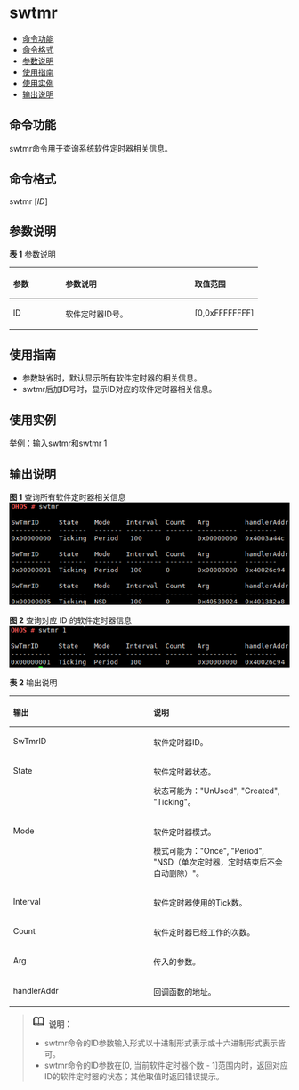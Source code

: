 # swtmr<a name="ZH-CN_TOPIC_0000001051611538"></a>

-   [命令功能](#section166171064814)
-   [命令格式](#section424011111682)
-   [参数说明](#section1268410459465)
-   [使用指南](#section169806213815)
-   [使用实例](#section16676026389)
-   [输出说明](#section1541991614710)

## 命令功能<a name="section166171064814"></a>

swtmr命令用于查询系统软件定时器相关信息。

## 命令格式<a name="section424011111682"></a>

swtmr \[_ID_\]

## 参数说明<a name="section1268410459465"></a>

**表 1**  参数说明

<a name="table517mcpsimp"></a>
<table><thead align="left"><tr id="row523mcpsimp"><th class="cellrowborder" valign="top" width="21%" id="mcps1.2.4.1.1"><p id="p525mcpsimp"><a name="p525mcpsimp"></a><a name="p525mcpsimp"></a>参数</p>
</th>
<th class="cellrowborder" valign="top" width="52%" id="mcps1.2.4.1.2"><p id="p527mcpsimp"><a name="p527mcpsimp"></a><a name="p527mcpsimp"></a>参数说明</p>
</th>
<th class="cellrowborder" valign="top" width="27%" id="mcps1.2.4.1.3"><p id="p529mcpsimp"><a name="p529mcpsimp"></a><a name="p529mcpsimp"></a>取值范围</p>
</th>
</tr>
</thead>
<tbody><tr id="row530mcpsimp"><td class="cellrowborder" valign="top" width="21%" headers="mcps1.2.4.1.1 "><p id="p532mcpsimp"><a name="p532mcpsimp"></a><a name="p532mcpsimp"></a>ID</p>
</td>
<td class="cellrowborder" valign="top" width="52%" headers="mcps1.2.4.1.2 "><p id="p534mcpsimp"><a name="p534mcpsimp"></a><a name="p534mcpsimp"></a>软件定时器ID号。</p>
</td>
<td class="cellrowborder" valign="top" width="27%" headers="mcps1.2.4.1.3 "><p id="p536mcpsimp"><a name="p536mcpsimp"></a><a name="p536mcpsimp"></a>[0,0xFFFFFFFF]</p>
</td>
</tr>
</tbody>
</table>

## 使用指南<a name="section169806213815"></a>

-   参数缺省时，默认显示所有软件定时器的相关信息。
-   swtmr后加ID号时，显示ID对应的软件定时器相关信息。

## 使用实例<a name="section16676026389"></a>

举例：输入swtmr和swtmr 1

## 输出说明<a name="section1541991614710"></a>

**图 1**  查询所有软件定时器相关信息<a name="fig9860611451"></a>  
![](figure/查询所有软件定时器相关信息.png "查询所有软件定时器相关信息")

**图 2**  查询对应 ID 的软件定时器信息<a name="fig22051415124512"></a>  
![](figure/查询对应-ID-的软件定时器信息.png "查询对应-ID-的软件定时器信息")

**表 2**  输出说明

<a name="table551mcpsimp"></a>
<table><thead align="left"><tr id="row556mcpsimp"><th class="cellrowborder" valign="top" width="50%" id="mcps1.2.3.1.1"><p id="p558mcpsimp"><a name="p558mcpsimp"></a><a name="p558mcpsimp"></a>输出</p>
</th>
<th class="cellrowborder" valign="top" width="50%" id="mcps1.2.3.1.2"><p id="p560mcpsimp"><a name="p560mcpsimp"></a><a name="p560mcpsimp"></a>说明</p>
</th>
</tr>
</thead>
<tbody><tr id="row561mcpsimp"><td class="cellrowborder" valign="top" width="50%" headers="mcps1.2.3.1.1 "><p id="p563mcpsimp"><a name="p563mcpsimp"></a><a name="p563mcpsimp"></a>SwTmrID</p>
</td>
<td class="cellrowborder" valign="top" width="50%" headers="mcps1.2.3.1.2 "><p id="p565mcpsimp"><a name="p565mcpsimp"></a><a name="p565mcpsimp"></a>软件定时器ID。</p>
</td>
</tr>
<tr id="row566mcpsimp"><td class="cellrowborder" valign="top" width="50%" headers="mcps1.2.3.1.1 "><p id="p568mcpsimp"><a name="p568mcpsimp"></a><a name="p568mcpsimp"></a>State</p>
</td>
<td class="cellrowborder" valign="top" width="50%" headers="mcps1.2.3.1.2 "><p id="p570mcpsimp"><a name="p570mcpsimp"></a><a name="p570mcpsimp"></a>软件定时器状态。</p>
<p id="p88402543474"><a name="p88402543474"></a><a name="p88402543474"></a>状态可能为："UnUsed", "Created", "Ticking"。</p>
</td>
</tr>
<tr id="row571mcpsimp"><td class="cellrowborder" valign="top" width="50%" headers="mcps1.2.3.1.1 "><p id="p573mcpsimp"><a name="p573mcpsimp"></a><a name="p573mcpsimp"></a>Mode</p>
</td>
<td class="cellrowborder" valign="top" width="50%" headers="mcps1.2.3.1.2 "><p id="p575mcpsimp"><a name="p575mcpsimp"></a><a name="p575mcpsimp"></a>软件定时器模式。</p>
<p id="p657320204499"><a name="p657320204499"></a><a name="p657320204499"></a>模式可能为："Once", "Period", "NSD（单次定时器，定时结束后不会自动删除）"。</p>
</td>
</tr>
<tr id="row576mcpsimp"><td class="cellrowborder" valign="top" width="50%" headers="mcps1.2.3.1.1 "><p id="p578mcpsimp"><a name="p578mcpsimp"></a><a name="p578mcpsimp"></a>Interval</p>
</td>
<td class="cellrowborder" valign="top" width="50%" headers="mcps1.2.3.1.2 "><p id="p580mcpsimp"><a name="p580mcpsimp"></a><a name="p580mcpsimp"></a>软件定时器使用的Tick数。</p>
</td>
</tr>
<tr id="row581mcpsimp"><td class="cellrowborder" valign="top" width="50%" headers="mcps1.2.3.1.1 "><p id="p583mcpsimp"><a name="p583mcpsimp"></a><a name="p583mcpsimp"></a>Count</p>
</td>
<td class="cellrowborder" valign="top" width="50%" headers="mcps1.2.3.1.2 "><p id="p585mcpsimp"><a name="p585mcpsimp"></a><a name="p585mcpsimp"></a>软件定时器已经工作的次数。</p>
</td>
</tr>
<tr id="row586mcpsimp"><td class="cellrowborder" valign="top" width="50%" headers="mcps1.2.3.1.1 "><p id="p588mcpsimp"><a name="p588mcpsimp"></a><a name="p588mcpsimp"></a>Arg</p>
</td>
<td class="cellrowborder" valign="top" width="50%" headers="mcps1.2.3.1.2 "><p id="p590mcpsimp"><a name="p590mcpsimp"></a><a name="p590mcpsimp"></a>传入的参数。</p>
</td>
</tr>
<tr id="row591mcpsimp"><td class="cellrowborder" valign="top" width="50%" headers="mcps1.2.3.1.1 "><p id="p593mcpsimp"><a name="p593mcpsimp"></a><a name="p593mcpsimp"></a>handlerAddr</p>
</td>
<td class="cellrowborder" valign="top" width="50%" headers="mcps1.2.3.1.2 "><p id="p595mcpsimp"><a name="p595mcpsimp"></a><a name="p595mcpsimp"></a>回调函数的地址。</p>
</td>
</tr>
</tbody>
</table>

>![](../public_sys-resources/icon-note.gif) **说明：** 
>-   swtmr命令的ID参数输入形式以十进制形式表示或十六进制形式表示皆可。
>-   swtmr命令的ID参数在\[0, 当前软件定时器个数 - 1\]范围内时，返回对应ID的软件定时器的状态；其他取值时返回错误提示。


